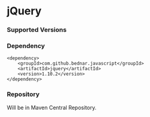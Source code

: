 jQuery
======

### Supported Versions

### Dependency

    <dependency>
        <groupId>com.github.bednar.javascript</groupId>
        <artifactId>jquery</artifactId>
        <version>1.10.2</version>
    </dependency>

### Repository

Will be in Maven Central Repository.
